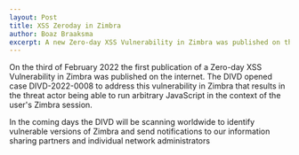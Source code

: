 ```yaml
---
layout: Post
title: XSS Zeroday in Zimbra
author: Boaz Braaksma
excerpt: A new Zero-day XSS Vulnerability in Zimbra was published on the internet on the third of February 2022.
---
```


On the third of February 2022 the first publication of a Zero-day XSS Vulnerability in Zimbra was published on the internet. The DIVD opened case DIVD-2022-0008 to address this vulnerability in Zimbra that results in the threat actor being able to run arbitrary JavaScript in the context of the user's Zimbra session.

In the coming days the DIVD will be scanning worldwide to identify vulnerable versions of Zimbra and send notifications to our information sharing partners and individual network administrators
